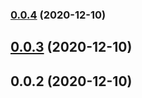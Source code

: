 ### [0.0.4](https://github.com/harryy2510/nestjs-relay/compare/0.0.2...0.0.4) (2020-12-10)

## [0.0.3](https://github.com/harryy2510/nestjs-relay/compare/0.0.2...0.0.3) (2020-12-10)

## 0.0.2 (2020-12-10)

